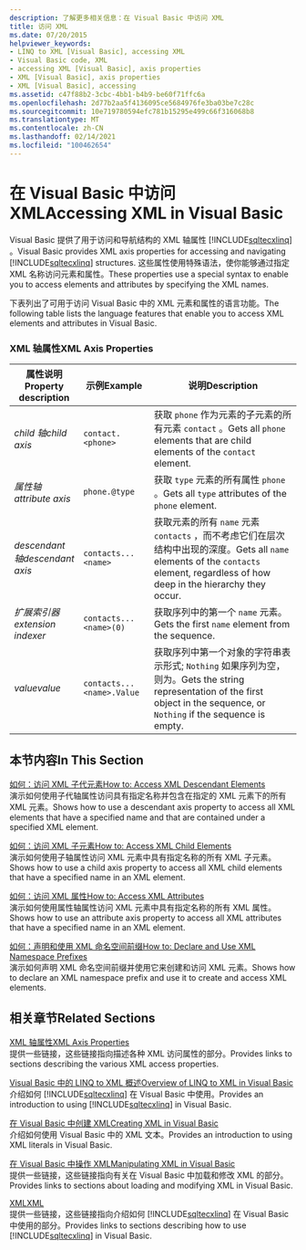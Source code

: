 ```yaml
---
description: 了解更多相关信息：在 Visual Basic 中访问 XML
title: 访问 XML
ms.date: 07/20/2015
helpviewer_keywords:
- LINQ to XML [Visual Basic], accessing XML
- Visual Basic code, XML
- accessing XML [Visual Basic], axis properties
- XML [Visual Basic], axis properties
- XML [Visual Basic], accessing
ms.assetid: c47f88b2-3cbc-4bb1-b4b9-be60f71ffc6a
ms.openlocfilehash: 2d77b2aa5f4136095ce5684976fe3ba03be7c28c
ms.sourcegitcommit: 10e719780594efc781b15295e499c66f316068b8
ms.translationtype: MT
ms.contentlocale: zh-CN
ms.lasthandoff: 02/14/2021
ms.locfileid: "100462654"
---
```

# <a name="accessing-xml-in-visual-basic"></a><span data-ttu-id="ed051-103">在 Visual Basic 中访问 XML</span><span class="sxs-lookup"><span data-stu-id="ed051-103">Accessing XML in Visual Basic</span></span>

<span data-ttu-id="ed051-104">Visual Basic 提供了用于访问和导航结构的 XML 轴属性 [!INCLUDE[sqltecxlinq](~/includes/sqltecxlinq-md.md)] 。</span><span class="sxs-lookup"><span data-stu-id="ed051-104">Visual Basic provides XML axis properties for accessing and navigating [!INCLUDE[sqltecxlinq](~/includes/sqltecxlinq-md.md)] structures.</span></span> <span data-ttu-id="ed051-105">这些属性使用特殊语法，使你能够通过指定 XML 名称访问元素和属性。</span><span class="sxs-lookup"><span data-stu-id="ed051-105">These properties use a special syntax to enable you to access elements and attributes by specifying the XML names.</span></span>  
  
 <span data-ttu-id="ed051-106">下表列出了可用于访问 Visual Basic 中的 XML 元素和属性的语言功能。</span><span class="sxs-lookup"><span data-stu-id="ed051-106">The following table lists the language features that enable you to access XML elements and attributes in Visual Basic.</span></span>  
  
### <a name="xml-axis-properties"></a><span data-ttu-id="ed051-107">XML 轴属性</span><span class="sxs-lookup"><span data-stu-id="ed051-107">XML Axis Properties</span></span>  
  
|<span data-ttu-id="ed051-108">属性说明</span><span class="sxs-lookup"><span data-stu-id="ed051-108">Property description</span></span>|<span data-ttu-id="ed051-109">示例</span><span class="sxs-lookup"><span data-stu-id="ed051-109">Example</span></span>|<span data-ttu-id="ed051-110">说明</span><span class="sxs-lookup"><span data-stu-id="ed051-110">Description</span></span>|  
|--------------------------|-------------|-----------------|  
|<span data-ttu-id="ed051-111">*child 轴*</span><span class="sxs-lookup"><span data-stu-id="ed051-111">*child axis*</span></span>|`contact.<phone>`|<span data-ttu-id="ed051-112">获取 `phone` 作为元素的子元素的所有元素 `contact` 。</span><span class="sxs-lookup"><span data-stu-id="ed051-112">Gets all `phone` elements that are child elements of the `contact` element.</span></span>|  
|<span data-ttu-id="ed051-113">*属性轴*</span><span class="sxs-lookup"><span data-stu-id="ed051-113">*attribute axis*</span></span>|`phone.@type`|<span data-ttu-id="ed051-114">获取 `type` 元素的所有属性 `phone` 。</span><span class="sxs-lookup"><span data-stu-id="ed051-114">Gets all `type` attributes of the `phone` element.</span></span>|  
|<span data-ttu-id="ed051-115">*descendant 轴*</span><span class="sxs-lookup"><span data-stu-id="ed051-115">*descendant axis*</span></span>|`contacts...<name>`|<span data-ttu-id="ed051-116">获取元素的所有 `name` 元素 `contacts` ，而不考虑它们在层次结构中出现的深度。</span><span class="sxs-lookup"><span data-stu-id="ed051-116">Gets all `name` elements of the `contacts` element, regardless of how deep in the hierarchy they occur.</span></span>|  
|<span data-ttu-id="ed051-117">*扩展索引器*</span><span class="sxs-lookup"><span data-stu-id="ed051-117">*extension indexer*</span></span>|`contacts...<name>(0)`|<span data-ttu-id="ed051-118">获取序列中的第一个 `name` 元素。</span><span class="sxs-lookup"><span data-stu-id="ed051-118">Gets the first `name` element from the sequence.</span></span>|  
|<span data-ttu-id="ed051-119">*value*</span><span class="sxs-lookup"><span data-stu-id="ed051-119">*value*</span></span>|`contacts...<name>.Value`|<span data-ttu-id="ed051-120">获取序列中第一个对象的字符串表示形式; `Nothing` 如果序列为空，则为。</span><span class="sxs-lookup"><span data-stu-id="ed051-120">Gets the string representation of the first object in the sequence, or `Nothing` if the sequence is empty.</span></span>|  
  
## <a name="in-this-section"></a><span data-ttu-id="ed051-121">本节内容</span><span class="sxs-lookup"><span data-stu-id="ed051-121">In This Section</span></span>  

 [<span data-ttu-id="ed051-122">如何：访问 XML 子代元素</span><span class="sxs-lookup"><span data-stu-id="ed051-122">How to: Access XML Descendant Elements</span></span>](how-to-access-xml-descendant-elements.md)  
 <span data-ttu-id="ed051-123">演示如何使用子代轴属性访问具有指定名称并包含在指定的 XML 元素下的所有 XML 元素。</span><span class="sxs-lookup"><span data-stu-id="ed051-123">Shows how to use a descendant axis property to access all XML elements that have a specified name and that are contained under a specified XML element.</span></span>  
  
 [<span data-ttu-id="ed051-124">如何：访问 XML 子元素</span><span class="sxs-lookup"><span data-stu-id="ed051-124">How to: Access XML Child Elements</span></span>](how-to-access-xml-child-elements.md)  
 <span data-ttu-id="ed051-125">演示如何使用子轴属性访问 XML 元素中具有指定名称的所有 XML 子元素。</span><span class="sxs-lookup"><span data-stu-id="ed051-125">Shows how to use a child axis property to access all XML child elements that have a specified name in an XML element.</span></span>  
  
 [<span data-ttu-id="ed051-126">如何：访问 XML 属性</span><span class="sxs-lookup"><span data-stu-id="ed051-126">How to: Access XML Attributes</span></span>](how-to-access-xml-attributes.md)  
 <span data-ttu-id="ed051-127">演示如何使用属性轴属性访问 XML 元素中具有指定名称的所有 XML 属性。</span><span class="sxs-lookup"><span data-stu-id="ed051-127">Shows how to use an attribute axis property to access all XML attributes that have a specified name in an XML element.</span></span>  
  
 [<span data-ttu-id="ed051-128">如何：声明和使用 XML 命名空间前缀</span><span class="sxs-lookup"><span data-stu-id="ed051-128">How to: Declare and Use XML Namespace Prefixes</span></span>](how-to-declare-and-use-xml-namespace-prefixes.md)  
 <span data-ttu-id="ed051-129">演示如何声明 XML 命名空间前缀并使用它来创建和访问 XML 元素。</span><span class="sxs-lookup"><span data-stu-id="ed051-129">Shows how to declare an XML namespace prefix and use it to create and access XML elements.</span></span>  
  
## <a name="related-sections"></a><span data-ttu-id="ed051-130">相关章节</span><span class="sxs-lookup"><span data-stu-id="ed051-130">Related Sections</span></span>  

 [<span data-ttu-id="ed051-131">XML 轴属性</span><span class="sxs-lookup"><span data-stu-id="ed051-131">XML Axis Properties</span></span>](../../../language-reference/xml-axis/index.md)  
 <span data-ttu-id="ed051-132">提供一些链接，这些链接指向描述各种 XML 访问属性的部分。</span><span class="sxs-lookup"><span data-stu-id="ed051-132">Provides links to sections describing the various XML access properties.</span></span>  
  
 [<span data-ttu-id="ed051-133">Visual Basic 中的 LINQ to XML 概述</span><span class="sxs-lookup"><span data-stu-id="ed051-133">Overview of LINQ to XML in Visual Basic</span></span>](overview-of-linq-to-xml.md)  
 <span data-ttu-id="ed051-134">介绍如何 [!INCLUDE[sqltecxlinq](~/includes/sqltecxlinq-md.md)] 在 Visual Basic 中使用。</span><span class="sxs-lookup"><span data-stu-id="ed051-134">Provides an introduction to using [!INCLUDE[sqltecxlinq](~/includes/sqltecxlinq-md.md)] in Visual Basic.</span></span>  
  
 [<span data-ttu-id="ed051-135">在 Visual Basic 中创建 XML</span><span class="sxs-lookup"><span data-stu-id="ed051-135">Creating XML in Visual Basic</span></span>](creating-xml.md)  
 <span data-ttu-id="ed051-136">介绍如何使用 Visual Basic 中的 XML 文本。</span><span class="sxs-lookup"><span data-stu-id="ed051-136">Provides an introduction to using XML literals in Visual Basic.</span></span>  
  
 [<span data-ttu-id="ed051-137">在 Visual Basic 中操作 XML</span><span class="sxs-lookup"><span data-stu-id="ed051-137">Manipulating XML in Visual Basic</span></span>](manipulating-xml.md)  
 <span data-ttu-id="ed051-138">提供一些链接，这些链接指向有关在 Visual Basic 中加载和修改 XML 的部分。</span><span class="sxs-lookup"><span data-stu-id="ed051-138">Provides links to sections about loading and modifying XML in Visual Basic.</span></span>  
  
 [<span data-ttu-id="ed051-139">XML</span><span class="sxs-lookup"><span data-stu-id="ed051-139">XML</span></span>](index.md)  
 <span data-ttu-id="ed051-140">提供一些链接，这些链接指向介绍如何 [!INCLUDE[sqltecxlinq](~/includes/sqltecxlinq-md.md)] 在 Visual Basic 中使用的部分。</span><span class="sxs-lookup"><span data-stu-id="ed051-140">Provides links to sections describing how to use [!INCLUDE[sqltecxlinq](~/includes/sqltecxlinq-md.md)] in Visual Basic.</span></span>
